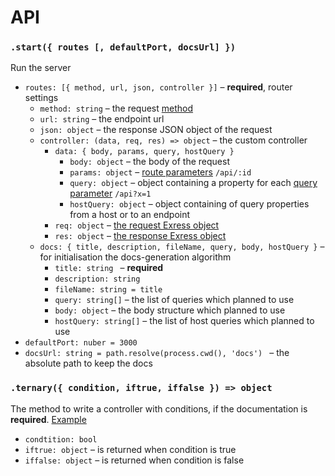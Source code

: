 # API

### `.start({ routes [, defaultPort, docsUrl] })`

Run the server

- `routes: [{ method, url, json, controller }]` – **required**, router settings
  - `method: string` – the request [method](https://developer.mozilla.org/en-US/docs/Web/HTTP/Methods)
  - `url: string` – the endpoint url
  - `json: object` – the response JSON object of the request
  - `controller: (data, req, res) => object` – the custom controller
    - `data: { body, params, query, hostQuery }`
      - `body: object` – the body of the request
      - `params: object` – [route parameters](http://expressjs.com/en/guide/routing.html#route-parameters) `/api/:id`
      - `query: object` – object containing a property for each [query parameter](http://expressjs.com/en/api.html#req.query) `/api?x=1`
      - `hostQuery: object` – object containing of query properties from a host or to an endpoint
    - `req: object` – [the request Exress object](http://www.murvinlai.com/req-and-res-in-nodejs.html)
    - `res: object` – [the response Exress object](http://www.murvinlai.com/req-and-res-in-nodejs.html)
  - `docs: { title, description, fileName, query, body, hostQuery }` – for initialisation the docs-generation algorithm
    - `title: string ` – **required**
    - `description: string`
    - `fileName: string = title `
    - `query: string[]` – the list of queries which planned to use
    - `body: object` – the body structure which planned to use
    - `hostQuery: string[]` – the list of host queries which planned to use
- `defaultPort: nuber = 3000`
- `docsUrl: string = path.resolve(process.cwd(), 'docs') ` – the absolute path to keep the docs

### `.ternary({ condition, iftrue, iffalse }) => object`

The method to write a controller with conditions, if the documentation is **required**. [Example](https://github.com/fidelman/mokker/blob/docs-generator/docs/examples.md#ternary-conroller)

- `condtition: bool`
- `iftrue: object` – is returned when condition is true
- `iffalse: object`  – is returned when condition is false

